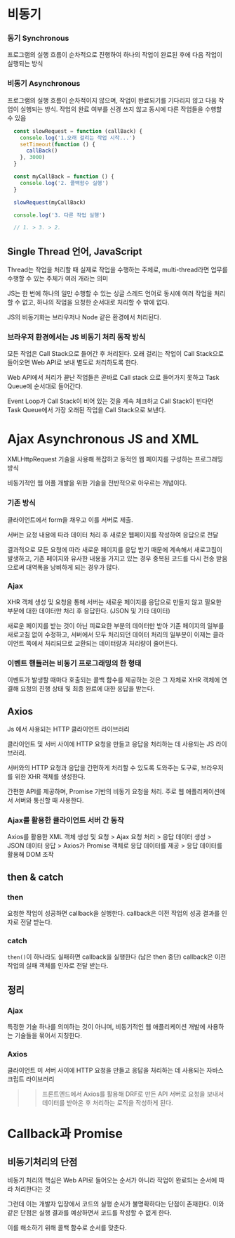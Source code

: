 # 비동기


### 동기 Synchronous
프로그램의 실행 흐름이 순차적으로 진행하여 하나의 작업이 완료된 후에 다음 작업이 실행되는 방식

### 비동기 Asynchronous
프로그램의 실행 흐름이 순차적이지 않으며, 작업이 완료되기를 기다리지 않고 다음 작업이 실행되는 방식. 작업의 완료 여부를 신경 쓰지 않고 동시에 다른 작업들을 수행할 수 있음


```js
  const slowRequest = function (callBack) { 
    console.log('1.오래 걸리는 작업 시작...')
    setTimeout(function () {
      callBack()
    }, 3000)
  }

  const myCallBack = function () {
    console.log('2. 콜백함수 실행')
  }

  slowRequest(myCallBack)

  console.log('3. 다른 작업 실행')

  // 1. > 3. > 2. 
```

## Single Thread 언어, JavaScript
Thread는 작업을 처리할 때 실제로 작업을 수행하는 주체로, multi-thread라면 업무를 수행할 수 있는 주체가 여러 개라는 의미

JS는 한 번에 하나의 일만 수행할 수 있는 싱글 스레드 언어로 동시에 여러 작업을 처리할 수 없고, 하나의 작업을 요청한 순서대로 처리할 수 밖에 없다.

JS의 비동기화는 브라우저나 Node 같은 환경에서 처리된다.

### 브라우저 환경에서는 JS 비동기 처리 동작 방식
모든 작업은 Call Stack으로 들어간 후 처리된다.
오래 걸리는 작업이 Call Stack으로 들어오면 Web API로 보내 별도로 처리하도록 한다.

Web API에서 처리가 끝난 작업들은 곧바로  Call stack 으로 들어가지 못하고 Task Queue에 순서대로 들어간다.

Event Loop가 Call Stack이 비어 있는 것을 계속 체크하고 Call Stack이 빈다면 Task Queue에서 가장 오래된 작업을 Call Stack으로 보낸다.

# Ajax Asynchronous JS and XML
XMLHttpRequest 기술을 사용해 복잡하고 동적인 웹 페이지를 구성하는 프로그래밍 방식

비동기적인 웹 어플 개발을 위한 기술을 전반적으로 아우르는 개념이다.

### 기존 방식
클라이언트에서 form을 채우고 이를 서버로 제출.

서버는 요청 내용에 따라 데이터 처리 후 새로운 웹페이지를 작성하여 응답으로 전달

결과적으로 모든 요청에 따라 새로운 페이지를 응답 받기 때문에 계속해서 새로고침이 발생하고, 기존 페이지와 유사한 내용을 가지고 있는 경우 중복된 코드를 다시 전송 받음으로써 대역폭을 낭비하게 되는 경우가 많다. 

### Ajax
XHR 객체 생성 및 요청을 통해 서버는 새로운 페이지를 응답으로 만들지 않고 필요한 부분에 대한 데이터만 처리 후 응답한다. (JSON 및 기타 데이터)

새로운 페이지를 받는 것이 아닌 피료요한 부분의 데이터만 받아 기존 페이지의 일부를 새로고침 없이 수정하고, 서버에서 모두 처리되던 데이터 처리의 일부분이 이제는 클라이언트 쪽에서 처리되므로 교환되는 데이터량과 처리량이 줄어든다. 

### 이벤트 핸들러는 비동기 프로그래밍의 한 형태
이벤트가 발생할 때마다 호출되는 콜백 함수를 제공하는 것은 그 자체로 XHR 객체에 연결해 요청의 진행 상태 및 최종 완료에 대한 응답을 받는다.

## Axios
Js 에서 사용되는 HTTP 클라이언트 라이브러리

클라이언트 및 서버 사이에 HTTP 요청을 만들고 응답을 처리하는 데 사용되는 JS 라이브러리.

서버와의 HTTP 요청과 응답을 간편하게 처리할 수 있도록 도와주는 도구로, 브라우저를 위한 XHR 객체를 생성한다.

간편한 API를 제공하며, Promise 기반의 비동기 요청을 처리. 주로 웹 애플리케이션에서 서버와 통신할 때 사용한다. 

### Ajax를 활용한 클라이언트 서버 간 동작

Axios를 활용한 XML 객체 생성 및 요청 > Ajax 요청 처리 > 응답 데이터 생성 > JSON 데이터 응답 > Axios가 Promise 객체로 응답 데이터를 제공 > 응답 데이터를 활용해 DOM 조작


## then & catch

### then 
요청한 작업이 성공하면 callback을 실행한다. callback은 이전 작업의 성공 결과를 인자로 전달 받는다.

### catch
`then()`이 하나라도 실패하면 callback을 실행한다 (남은 then 중단) callback은 이전 작업의 실패 객체를 인자로 전달 받는다.

## 정리
### Ajax
특정한 기술 하나를 의미하는 것이 아니며, 비동기적인 웹 애플리케이션 개발에 사용하는 기술들을 묶어서 지칭한다.

### Axios
클라이언트 미 서버 사이에 HTTP 요청을 만들고 응답을 처리하는 데 사용되는 자바스크립트 라이브러리

>> 프론트엔드에서 Axios를 활용해 DRF로 만든 API 서버로 요청을 보내서 데이터를 받아온 후 처리하는 로직을 작성하게 된다.

# Callback과 Promise

## 비동기처리의 단점
비동기 처리의 핵심은 Web API로 들어오는 순서가 아니라 작업이 완료되는 순서에 따라 처리한다는 것

그런데 이는 개발자 입장에서 코드의 실행 순서가 불명확하다는 단점이 존재한다. 이와 같은 단점은 실행 결과를 예상하면서 코드를 작성할 수 없게 한다.

이를 해소하기 위해 콜백 함수로 순서를 맞춘다. 